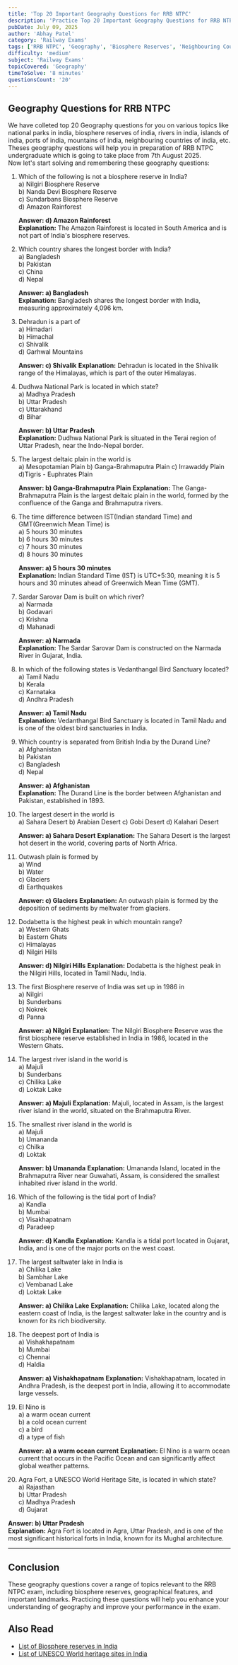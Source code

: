 ```yaml
---
title: 'Top 20 Important Geography Questions for RRB NTPC'
description: 'Practice Top 20 Important Geography Questions for RRB NTPC Exam. These questions cover concepts like biosphere reserves, neighbouring countries, and more.'
pubDate: July 09, 2025
author: 'Abhay Patel'
category: 'Railway Exams'
tags: ['RRB NTPC', 'Geography', 'Biosphere Reserves', 'Neighbouring Countries']
difficulty: 'medium'
subject: 'Railway Exams'
topicCovered: 'Geography'
timeToSolve: '8 minutes'
questionsCount: '20'
---
```

## Geography Questions for RRB NTPC
We have colleted top 20 Geography questions for you on various topics like national parks in india, biosphere reserves of india, rivers in india, islands of india, ports of india, mountains of india, neighbouring countries of india, etc. Theses geography questions will help you in preparation of RRB NTPC undergraduate which is going to take place from 7th August 2025.  
Now let's start solving and remembering these geography questions:

1. Which of the following is not a biosphere reserve in India?  
   a) Nilgiri Biosphere Reserve  
   b) Nanda Devi Biosphere Reserve  
   c) Sundarbans Biosphere Reserve  
   d) Amazon Rainforest  

   **Answer: d) Amazon Rainforest**  
   **Explanation:** The Amazon Rainforest is located in South America and is not part of India's biosphere reserves.

2. Which country shares the longest border with India?  
   a) Bangladesh  
   b) Pakistan  
   c) China  
   d) Nepal  

   **Answer: a) Bangladesh**  
   **Explanation:** Bangladesh shares the longest border with India, measuring approximately 4,096 km.

3. Dehradun is a part of  
    a) Himadari  
    b) Himachal  
    c) Shivalik  
    d) Garhwal Mountains  

    **Answer: c) Shivalik**
    **Explanation:** Dehradun is located in the Shivalik range of the Himalayas, which is part of the outer Himalayas.

4. Dudhwa National Park is located in which state?  
   a) Madhya Pradesh  
   b) Uttar Pradesh  
   c) Uttarakhand  
   d) Bihar  

   **Answer: b) Uttar Pradesh**  
   **Explanation:** Dudhwa National Park is situated in the Terai region of Uttar Pradesh, near the Indo-Nepal border.

5. The largest deltaic plain in the world is  
    a) Mesopotamian Plain
    b) Ganga-Brahmaputra Plain
    c) Irrawaddy Plain
    d)Tigris - Euphrates Plain

    **Answer: b) Ganga-Brahmaputra Plain**
    **Explanation:** The Ganga-Brahmaputra Plain is the largest deltaic plain in the world, formed by the confluence of the Ganga and Brahmaputra rivers.

6. The time difference between IST(Indian standard Time) and GMT(Greenwich Mean Time) is  
   a) 5 hours 30 minutes  
   b) 6 hours 30 minutes  
   c) 7 hours 30 minutes  
   d) 8 hours 30 minutes  

   **Answer: a) 5 hours 30 minutes**  
   **Explanation:** Indian Standard Time (IST) is UTC+5:30, meaning it is 5 hours and 30 minutes ahead of Greenwich Mean Time (GMT).

7. Sardar Sarovar Dam is built on which river?  
   a) Narmada  
   b) Godavari  
   c) Krishna  
   d) Mahanadi  

   **Answer: a) Narmada**  
   **Explanation:** The Sardar Sarovar Dam is constructed on the Narmada River in Gujarat, India.

8. In which of the following states is Vedanthangal Bird Sanctuary located?  
   a) Tamil Nadu  
   b) Kerala  
   c) Karnataka  
   d) Andhra Pradesh  

   **Answer: a) Tamil Nadu**  
   **Explanation:** Vedanthangal Bird Sanctuary is located in Tamil Nadu and is one of the oldest bird sanctuaries in India.

9. Which country is separated from British India by the Durand Line?  
   a) Afghanistan  
   b) Pakistan  
   c) Bangladesh  
   d) Nepal  

   **Answer: a) Afghanistan**  
   **Explanation:** The Durand Line is the border between Afghanistan and Pakistan, established in 1893.

10. The largest desert in the world is  
    a) Sahara Desert
    b) Arabian Desert
    c) Gobi Desert
    d) Kalahari Desert

    **Answer: a) Sahara Desert**
    **Explanation:** The Sahara Desert is the largest hot desert in the world, covering parts of North Africa.

11. Outwash plain is formed by  
    a) Wind  
    b) Water  
    c) Glaciers  
    d) Earthquakes  

    **Answer: c) Glaciers**
    **Explanation:** An outwash plain is formed by the deposition of sediments by meltwater from glaciers.

12. Dodabetta is the highest peak in which mountain range?  
    a) Western Ghats  
    b) Eastern Ghats  
    c) Himalayas  
    d) Nilgiri Hills  

    **Answer: d) Nilgiri Hills**
    **Explanation:** Dodabetta is the highest peak in the Nilgiri Hills, located in Tamil Nadu, India.

13. The first Biosphere reserve of India was set up in 1986 in  
    a) Nilgiri  
    b) Sunderbans  
    c) Nokrek  
    d) Panna  

    **Answer: a) Nilgiri**
    **Explanation:** The Nilgiri Biosphere Reserve was the first biosphere reserve established in India in 1986, located in the Western Ghats.

14. The largest river island in the world is  
    a) Majuli  
    b) Sunderbans  
    c) Chilika Lake  
    d) Loktak Lake  

    **Answer: a) Majuli**
    **Explanation:** Majuli, located in Assam, is the largest river island in the world, situated on the Brahmaputra River.

15. The smallest river island in the world is  
    a) Majuli  
    b) Umananda  
    c) Chilka  
    d) Loktak  

    **Answer: b) Umananda**
    **Explanation:** Umananda Island, located in the Brahmaputra River near Guwahati, Assam, is considered the smallest inhabited river island in the world.

16. Which of the following is the tidal port of India?  
    a) Kandla  
    b) Mumbai  
    c) Visakhapatnam  
    d) Paradeep  

    **Answer: d) Kandla**
    **Explanation:** Kandla is a tidal port located in Gujarat, India, and is one of the major ports on the west coast.

17. The largest saltwater lake in India is  
    a) Chilika Lake  
    b) Sambhar Lake  
    c) Vembanad Lake  
    d) Loktak Lake  

    **Answer: a) Chilika Lake**
    **Explanation:** Chilika Lake, located along the eastern coast of India, is the largest saltwater lake in the country and is known for its rich biodiversity.

18. The deepest port of India is  
    a) Vishakhapatnam  
    b) Mumbai  
    c) Chennai  
    d) Haldia  

    **Answer: a) Vishakhapatnam**
    **Explanation:** Vishakhapatnam, located in Andhra Pradesh, is the deepest port in India, allowing it to accommodate large vessels.

19. El Nino is  
    a) a warm ocean current  
    b) a cold ocean current  
    c) a bird  
    d) a type of fish  

    **Answer: a) a warm ocean current**
    **Explanation:** El Nino is a warm ocean current that occurs in the Pacific Ocean and can significantly affect global weather patterns.

20. Agra Fort, a UNESCO World Heritage Site, is located in which state?  
   a) Rajasthan  
   b) Uttar Pradesh  
   c) Madhya Pradesh  
   d) Gujarat  

   **Answer: b) Uttar Pradesh**  
   **Explanation:** Agra Fort is located in Agra, Uttar Pradesh, and is one of the most significant historical forts in India, known for its Mughal architecture.

---

## Conclusion
These geography questions cover a range of topics relevant to the RRB NTPC exam, including biosphere reserves, geographical features, and important landmarks. Practicing these questions will help you enhance your understanding of geography and improve your performance in the exam.

## Also Read  
- [List of Biosphere reserves in India](https://eduware.vercel.app/blog/list-of-18-biosphere-reserves-of-india)
- [List of UNESCO World heritage sites in India](https://eduware.vercel.app/blog/unesco-world-heritage-sites-in-india)


